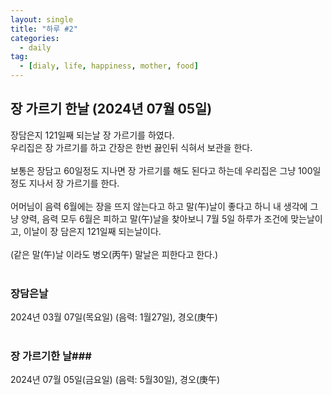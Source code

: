 ```yaml
---
layout: single
title: "하루 #2"
categories:
  - daily
tag:
  - [dialy, life, happiness, mother, food]
---
```


## 장 가르기 한날 (2024년 07월 05일)

장담은지 121일째 되는날 장 가르기를 하였다.  
우리집은 장 가르기를 하고 간장은 한번 끓인뒤 식혀서 보관을 한다.  
<br />
보통은 장담고 60일정도 지나면 장 가르기를 해도 된다고 하는데
우리집은 그냥 100일 정도 지나서 장 가르기를 한다.  
<br />
어머님이 음력 6월에는 장을 뜨지 않는다고 하고 말(午)날이 좋다고 하니 
내 생각에 그냥 양력, 음력 모두 6월은 피하고 말(午)날을 찾아보니
7월 5일 하루가 조건에 맞는날이고, 이날이 장 담은지 121일째 되는날이다.  
<br />
(같은 말(午)날 이라도 병오(丙午) 말날은 피한다고 한다.)  
<br />  
### 장담은날 ###
2024년 03월 07일(목요일) (음력: 1월27일), 경오(庚午)  
<br />
### 장 가르기한 날###  
2024년 07월 05일(금요일) (음력: 5월30일), 경오(庚午)
